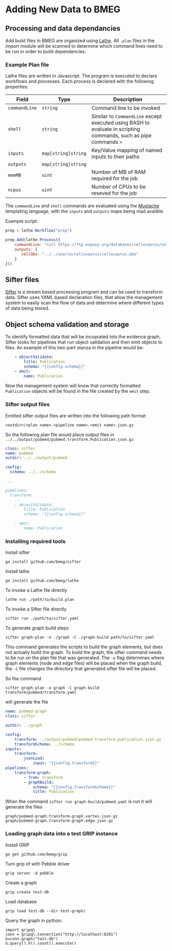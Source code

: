 
# Adding New Data to BMEG

## Processing and data dependancies

Add build files in BMEG are organized using [Lathe](https://github.com/bmeg/lathe). All `.plan` 
files in the import module will be scanned to determine which command lines need to be run in order 
to build dependencies. 

### Example Plan file
Lathe files are written in Javascript. The program is executed to declare workflows and processes. 
Each process is declared with the following properties:

| Field | Type | Description |
| ----- | ---- | ----------- |
| `commandLine` | `string` | Command line to be invoked |
| `shell`  |  `string` | Similar to `CommandLine` except executed using BASH to evaluate in scripting commands, such as pipe commands `>` |
| `inputs` | `map[string]string` | Key/Value mapping of named inputs to their paths |
| `outputs` | `map[string]string` |
| `memMB`  | `uint` | Number of MB of RAM required for the job |
| `ncpus`  | `uint` | Number of CPUs to be reseved for the job |

The `commandLine` and `shell` commands are evaluated using the [Mustache](https://mustache.github.io/) templating language, 
with the `inputs` and `outputs` maps being mad avalible. 


Example script:
```javascript
prep = lathe.Workflow("prep")

prep.Add(lathe.Process({ 
    commandLine: "curl https://ftp.expasy.org/databases/cellosaurus/cellosaurus.obo -o {{outputs.cellObo}}",
    outputs: {
       cellObo: "../../source/cellosaurus/cellosaurus.obo"
    }
}))
```



## Sifter files
[Sifter](https://bmeg.github.io/sifter/) is a stream based processing program and can be used to transform data.
Sifter uses YAML based declaration files, that allow the management system to easily scan the flow of data 
and determine where different types of data being stored. 


## Object schema validation and storage
To identify formatted data that will be incoprated into the evidence graph, Sifter looks for pipelines that run 
object validation and then emit objects to files. An example of this two-part stanza in the pipeline would be:

```yaml
    - objectValidate:
        title: Publication
        schema: "{{config.schema}}"
    - emit:
        name: Publication
```

Now the management system will know that correctly formatted `Publication` objects will be found in the file created by the `emit` step.

### Sifter output files

Emitted sifter output files are written into the following path format:
```
<outdir>/<plan name>.<pipeline name>.<emit name>.json.gz
```

So the following plan file would place output files in `../../output/pubmed/pubmed.transform.Publication.json.gz`

```yaml
class: sifter
name: pubmed
outdir: ../../output/pubmed

config:
  schema: ../../schema

...

pipelines:
  transform:
    ...
    - objectValidate:
        title: Publication
        schema: "{{config.schema}}"

    - emit:
        name: Publication

```

### Installing required tools

Install sifter 

```
go install github.com/bmeg/sifter
```

Install lathe
```
go install github.com/bmeg/lathe
```


To invoke a Lathe file directly
```
lathe run ./path/to/build.plan
```

To invoke a Sifter file directly
```
sifter run ./path/to/sifter.yaml
```


To generate graph build steps

```
sifter graph-plan -o ./graph -C ./graph-build path/to/sifter.yaml
```

This command generates the scripts to build the graph elements, 
but does not actually build the graph. To build the graph, the sifter
command needs to be run on the plan file that was generated. 
The `-o` flag determines where graph elements (node and edge files) will
be placed when the graph build, the `-C` file changes the directory that 
generated sifter file will be placed. 

So the command
```
sifter graph-plan -o graph -C graph-build transform/pubmed/transform.yaml
```
will generate the file

```yaml
name: pubmed-graph
class: sifter

outdir: ../graph

config:
    transform: ../output/pubmed/pubmed.transform.publication.json.gz
    transformSchema: ../schema
inputs:
    transform:
        jsonLoad:
            input: "{{config.transform}}"
pipelines:
    transform-graph:
        - from: transform
        - graphBuild:
            schema: "{{config.transformSchema}}"
            title: Publication
```

When the command `sifter run graph-build/pubmed.yaml` is run it will generate the files
```
graph/pubmed-graph.transform-graph.vertex.json.gz
graph/pubmed-graph.transform-graph.edge.json.gz
```


### Loading graph data into a test GRIP instance

Install GRIP
```
go get github.com/bmeg/grip
```

Turn grip of with Pebble driver
```
grip server -d pebble
```

Create a graph
```
grip create test-db
```

Load database
```
grip load test-db --dir test-graph/
```

Query the graph in python:
```
import gripql
conn = gripql.Connection("http://localhost:8201")
G=conn.graph("test-db")
G.query().V().count().execute()
```